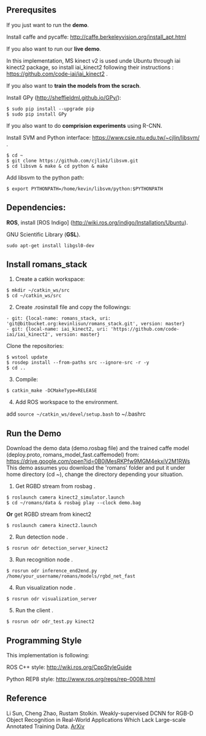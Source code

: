 ## Prerequsites

If you just want to run the **demo**.

Install caffe and pycaffe: http://caffe.berkeleyvision.org/install_apt.html

If you also want to run our **live demo**.

In this implementation, MS kinect v2 is used unde Ubuntu through iai kinect2 package, so install iai_kinect2 following their instructions : https://github.com/code-iai/iai_kinect2 .

If you also want to **train the models from the scrach**.

Install GPy (http://sheffieldml.github.io/GPy/): 
```
$ sudo pip install --upgrade pip
$ sudo pip install GPy
```

If you also want to do **comprision experiments** using R-CNN.

Install SVM and Python interface: https://www.csie.ntu.edu.tw/~cjlin/libsvm/ .
```
$ cd ~
$ git clone https://github.com/cjlin1/libsvm.git
$ cd libsvm & make & cd python & make
```
Add libsvm to the python path:
```
$ export PYTHONPATH=/home/kevin/libsvm/python:$PYTHONPATH
```

## Dependencies:

**ROS**, install [ROS Indigo] (http://wiki.ros.org/indigo/Installation/Ubuntu).

GNU Scientific Library (**GSL**).
```
sudo apt-get install libgsl0-dev
```

## Install romans_stack
1. Create a catkin workspace:
```
$ mkdir ~/catkin_ws/src
$ cd ~/catkin_ws/src
```

2. Create .rosinstall file and copy the followings:
```
- git: {local-name: romans_stack, uri: 'git@bitbucket.org:kevinlisun/romans_stack.git', version: master}
- git: {local-name: iai_kinect2, uri: 'https://github.com/code-iai/iai_kinect2', version: master}
```
Clone the repositories:
```
$ wstool update
$ rosdep install --from-paths src --ignore-src -r -y
$ cd ..
```
3. Compile:
```
$ catkin_make -DCMakeType=RELEASE
```
4. Add ROS workspace to the environment.

add `source ~/catkin_ws/devel/setup.bash` to ~/.bashrc

## Run the Demo
Download the demo data (demo.rosbag file) and the trained caffe model (deploy.proto, romans_model_fast.caffemodel) from: https://drive.google.com/open?id=0B0jMesRKPfw9MGM4ekxiV2M1RWs
This demo assumes you download the 'romans' folder and put it under home directory (cd ~), change the directory depending your situation.

1. Get RGBD stream from rosbag .
```
$ roslaunch camera kinect2_simulator.launch
$ cd ~/romans/data & rosbag play --clock demo.bag
```

   **Or** get RGBD stream from kinect2
```
$ roslaunch camera kinect2.launch
```

2. Run detection node .
```
$ rosrun odr detection_server_kinect2
```

3. Run recognition node .
```
$ rosrun odr inference_end2end.py /home/your_username/romans/models/rgbd_net_fast
```

4. Run visualization node .
```
$ rosrun odr visualization_server
```

5. Run the client .
```
$ rosrun odr odr_test.py kinect2
```

## Programming Style

This implementation is following:

ROS C++ style: http://wiki.ros.org/CppStyleGuide

Python REP8 style: http://www.ros.org/reps/rep-0008.html

## Reference
Li Sun, Cheng Zhao, Rustam Stolkin. Weakly-supervised DCNN for RGB-D Object Recognition in Real-World Applications Which Lack Large-scale Annotated Training Data. [ArXiv](https://arxiv.org/abs/1703.06370)
